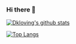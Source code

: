 ### Hi there 👋

<!--
**dkloving/dkloving** is a ✨ _special_ ✨ repository because its `README.md` (this file) appears on your GitHub profile.

Here are some ideas to get you started:

- 🔭 I’m currently working on ...
- 🌱 I’m currently learning ...
- 👯 I’m looking to collaborate on ...
- 🤔 I’m looking for help with ...
- 💬 Ask me about ...
- 📫 How to reach me: ...
- 😄 Pronouns: ...
- ⚡ Fun fact: ...
-->

[![Dkloving's github stats](https://github-readme-stats.vercel.app/api?username=dkloving&count_private=true&show_icons=true&theme=dracula&hide_rank=false)](https://github.com/anuraghazra/github-readme-stats)

[![Top Langs](https://github-readme-stats.vercel.app/api/top-langs/?username=dkloving)](https://github.com/anuraghazra/github-readme-stats)
